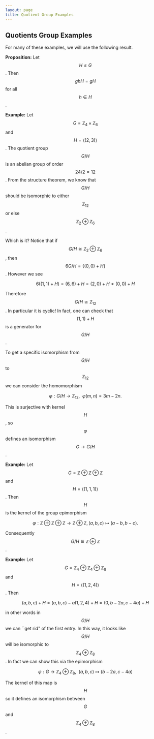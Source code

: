```yaml
---
layout: page
title: Quotient Group Examples
---
```


## Quotients Group Examples

For many of these examples, we will use the following result.

**Proposition:** Let $$H\leq G$$.  Then $$ghH=gH$$ for all $$h\in H$$.


**Example:** Let $$G=\mathbb Z_4\times\mathbb Z_6$$ and $$H=\langle(2,3)\rangle$$.  The quotient group $$G/H$$ is an abelian group of order $$24/2=12$$.  From the structure theorem, we know that $$G/H$$ should be isomorphic to either $$\mathbb Z_{12}$$ or else $$\mathbb Z_2\oplus\mathbb Z_6$$.

Which is it?  Notice that if $$G/H\cong \mathbb Z_2\oplus\mathbb Z_6$$, then $$6G/H = \{(0,0)+H\}$$.  However we see

$$6((1,1) + H) = (6,6) + H = (2,0) + H \neq (0,0) + H$$

Therefore $$G/H\cong \mathbb Z_{12}$$.  In particular it is cyclic!  In fact, one can check that $$(1,1)+H$$ is a generator for $$G/H$$.

To get a specific isomorphism from $$G/H$$ to $$\mathbb Z_{12}$$ we can consider the homomorphism

$$\varphi: G/H\rightarrow\mathbb Z_{12},\ \ \varphi(m,n) = 3m-2n.$$

This is surjective with  kernel $$H$$, so $$\varphi$$ defines an isomorphism $$G\rightarrow G/H$$.

**Example:** Let $$G=\mathbb Z\oplus \mathbb Z\oplus \mathbb Z$$ and $$H=\langle(1,1,1)\rangle$$.  Then $$H$$ is the kernel of the group epimorphism

$$\varphi: \mathbb Z\oplus\mathbb Z\oplus\mathbb Z\rightarrow\mathbb Z\oplus\mathbb Z, (a,b,c)\mapsto (a-b,b-c).$$

Consequently $$G/H\cong \mathbb Z\oplus\mathbb Z$$.

**Example:** Let $$G=\mathbb Z_4\oplus\mathbb Z_4\oplus\mathbb Z_8$$ and $$H=\langle(1,2,4)\rangle$$.  Then

$$(a,b,c) + H = (a,b,c) - a(1,2,4) + H = (0,b-2a,c-4a) + H$$

in other words in $$G/H$$ we can ``get rid" of the first entry.  In this way, it looks like $$G/H$$ will be isomorphic to $$\mathbb Z_4\oplus\mathbb Z_8$$.  In fact we can show this via the epimorphism

$$\varphi: G\rightarrow \mathbb Z_{4}\oplus\mathbb Z_8,\ \ (a,b,c)\mapsto (b-2a,c-4a)$$

The kernel of this map is $$H$$ so it defines an isomorphism between $$G$$ and $$\mathbb Z_4\oplus\mathbb Z_8$$.

